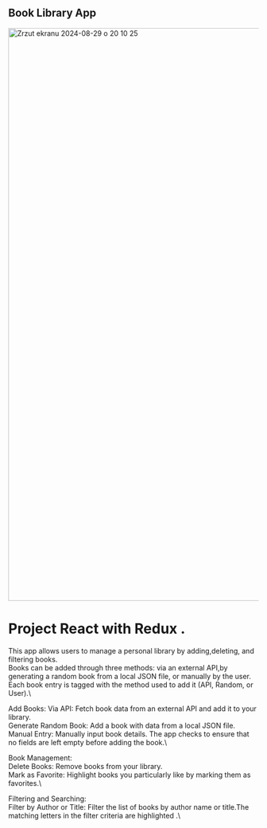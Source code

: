 ## Book Library App
<img width="1151" alt="Zrzut ekranu 2024-08-29 o 20 10 25" src="https://github.com/user-attachments/assets/ae4a449e-889c-40b5-b74e-c227d5e28788">


# Project React with Redux . 

This app allows users to manage a personal library by adding,deleting, and filtering books.\
Books can be added through three methods: via an external API,by generating a random book from a local JSON file, or manually by the user.\
Each book entry is tagged with the method used to add it (API, Random, or User).\

Add Books:
Via API: Fetch book data from an external API and add it to your library.\
Generate Random Book: Add a book with  data from a local JSON file.\
Manual Entry: Manually input book details. The app checks to ensure that no fields are left empty before adding the book.\

Book Management:\
Delete Books: Remove books from your library.\
Mark as Favorite: Highlight books you particularly like by marking them as favorites.\

Filtering and Searching:\
Filter by Author or Title: Filter the list of books by author name or title.The matching letters in the filter criteria are highlighted .\
